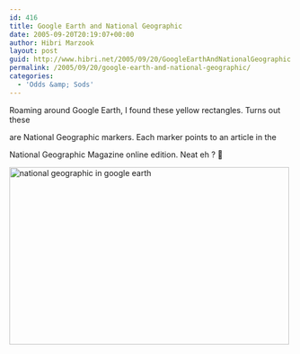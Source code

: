```yaml
---
id: 416
title: Google Earth and National Geographic
date: 2005-09-20T20:19:07+00:00
author: Hibri Marzook
layout: post
guid: http://www.hibri.net/2005/09/20/GoogleEarthAndNationalGeographic.aspx
permalink: /2005/09/20/google-earth-and-national-geographic/
categories:
  - 'Odds &amp; Sods'
---
```

Roaming around Google Earth, I found these yellow rectangles. Turns out these
  
are National Geographic markers. Each marker points to an article in the
  
National Geographic Magazine online edition. Neat eh ? 🙂

<img style="WIDTH: 498px; HEIGHT: 316px" alt="national geographic in google earth" hspace="0" src="/content/binary/ngm.jpg" align="baseline" border="0" />
